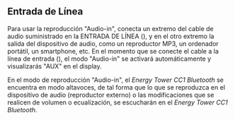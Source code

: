 ## Entrada de Línea

Para usar la reproducción "Audio-in", conecta un extremo del cable de audio suministrado en la ENTRADA DE LÍNEA (), y en el otro extremo la salida del dispositivo de audio, como un reproductor MP3, un ordenador portátil, un smartphone, etc. En el momento que se conecte el cable a la línea de entrada (), el modo "Audio-in" se activará automáticamente y visualizarás "AUX" en el display.

En el modo de reproducción "Audio-in", el *Energy Tower CC1 Bluetooth* se encuentra en modo altavoces, de tal forma que lo que se reproduzca en el dispositivo de audio (reproductor externo) o las modificaciones que se realicen de volumen o ecualización, se escucharán en el *Energy Tower CC1 Bluetooth*.
